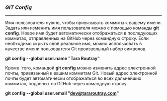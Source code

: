### ***GIT Config***

---
Имя пользователя нужно, чтобы привязывать коммиты к вашему имени. Задать или изменить имя пользователя можно с помощью команды **git config**. Новое имя будет автоматически отображаться в последующих коммитах, отправленных на GitHub через командную строку. Если необходимо скрыть своё реальное имя, можно использовать в качестве имени пользователя Git произвольный набор символов.

**git config --global user.name "Tara Routray"**

Кроме 'того, командой **git config** можно изменять адрес электронной почты, привязанный к вашим коммитам Git. Новый адрес электронной почты будет автоматически отображаться во всех дальнейших коммитах, поданных на GitHub через командную строку.

**git config --global user.email "dev@tararoutray.com"**